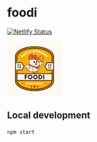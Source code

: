 # foodi

[![Netlify Status](https://api.netlify.com/api/v1/badges/0258ba43-bbcc-48a7-9a04-c4edbbc4d162/deploy-status)](https://app.netlify.com/sites/fooddaoon/deploys)

<img style="width: 128px; height: 128px;" src="./public/logo-lg.png"/>

## Local development
```
npm start
```